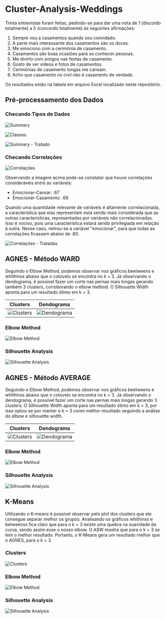 # Cluster-Analysis-Weddings

Trinta entrevistas foram feitas, pedindo-se para dar uma nota de 1 (discordo totalmente)
a 5 (concordo totalmente) às seguintes afirmações:

1. Sempre vou a casamentos quando sou convidado.
2. A parte mais interessante dos casamentos são os doces.
3. Me emociono com a cerimônia de casamento.
4. Casamentos são boas ocasiões para se conhecer pessoas.
5. Me divirto com amigos nas festas de casamento.
6. Gosto de ver vídeos e fotos de casamentos.
7. Cerimônias de casamento longas me cansam.
8. Acho que casamento no civil não é casamento de verdade.

Os resultados estão na tabela em arquivo Excel localizado neste repositório.

## Pré-processamento dos Dados

### Checando Tipos de Dados

![Summary](https://github.com/ricardobreis/Cluster-Analysis-Weddings/blob/master/img/summary.PNG)

![Classes](https://github.com/ricardobreis/Cluster-Analysis-Weddings/blob/master/img/class.PNG)

![Summary - Tratado](https://github.com/ricardobreis/Cluster-Analysis-Weddings/blob/master/img/summarytratado.PNG)

### Checando Correlações

![Correlações](https://github.com/ricardobreis/Cluster-Analysis-Weddings/blob/master/img/correlacao.PNG)

Observando a imagem acima pode-se constatar que houve correlações consideráveis entre as variáveis:

- Emocionar-Cansar: .67
- Emocionar-Casamento: .69

Quando uma quantidade relevante de variáveis é altamente correlacionada, a característica que elas representam está sendo mais considerada que as outras características, representadas por variáveis não correlacionadas. Isso é nocivo, pois uma característica estará sendo privilegiada em relação à outra. Nesse caso, retirou-se a variável "emocionar", para que todas as correlações ficassem abaixo de .60.

![Correlações - Tratadas](https://github.com/ricardobreis/Cluster-Analysis-Weddings/blob/master/img/correlacaotratada.PNG)

## AGNES - Método WARD

Seguindo o Elbow Method, podemos observar nos gráficos beetweens e whithinss abaixo que o cotovelo se encontra no k = 3. Já observando o dendograma, é possível fazer um corte nas pernas mais longas gerando também 3 clusters, corroborando o elbow method. O Silhouette Width aponta para um resultado ótimo em k = 3.

Clusters             |  Dendograma
:-------------------------:|:-------------------------:
![Clusters](https://github.com/ricardobreis/Cluster-Analysis-Weddings/blob/master/img/Agnes%20ward%20clusters.png)  |  ![Dendograma](https://github.com/ricardobreis/Cluster-Analysis-Weddings/blob/master/img/Agnes%20ward%20dendograma.png)


### Elbow Method           

![Elbow Method](https://github.com/ricardobreis/Cluster-Analysis-Weddings/blob/master/img/Agnes%20ward%20elbow.png)

### Silhouette Analysis

![Silhouette Analysis](https://github.com/ricardobreis/Cluster-Analysis-Weddings/blob/master/img/Agnes%20ward%20silhouette.png)

## AGNES - Método AVERAGE

Seguindo o Elbow Method, podemos observar nos gráficos beetweens e whithinss abaixo que o cotovelo se encontra no k = 3. Já observando o dendograma, é possível fazer um corte nas pernas mais longas gerando 3 clusters. O Silhouette Width aponta para um resultado ótimo em k = 3, por isso optou-se por manter o k = 3 como melhor resultado seguindo a análise do elbow e silhouette width.

Clusters             |  Dendograma
:-------------------------:|:-------------------------:
![Clusters](https://github.com/ricardobreis/Cluster-Analysis-Weddings/blob/master/img/Agnes%20average%20clusters.png)  |  ![Dendograma](https://github.com/ricardobreis/Cluster-Analysis-Weddings/blob/master/img/Agnes%20average%20dendograma.png)


### Elbow Method            

![Elbow Method](https://github.com/ricardobreis/Cluster-Analysis-Weddings/blob/master/img/Agnes%20average%20elbow.png)

### Silhouette Analysis

![Silhouette Analysis](https://github.com/ricardobreis/Cluster-Analysis-Weddings/blob/master/img/Agnes%20average%20silhouette.png)

## K-Means

Utilizando o K-means é possível observar pelo plot dos clusters que ele consegue separar melhor os grupos. Analisando os gráficos whithinss e betweenss fica claro que para o k = 3 existe uma quebra na suavidade da curva, sendo assim esse o nosso elbow. O ASW mostra que para o k = 3 se tem o melhor resultado. Portanto, o K-Means gera um resultado melhor que o AGNES, para o k = 3.

### Clusters
![Clusters](https://github.com/ricardobreis/Cluster-Analysis-Weddings/blob/master/img/K-means%20clusters.png)

### Elbow Method         

![Elbow Method](https://github.com/ricardobreis/Cluster-Analysis-Weddings/blob/master/img/K-means%20elbow.png)

### Silhouette Analysis

![Silhouette Analysis](https://github.com/ricardobreis/Cluster-Analysis-Weddings/blob/master/img/K-means%20silhouette.png)
